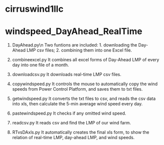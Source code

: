 # cirruswind1llc

# windspeed_DayAhead_RealTime

1. DayAhead.py\n
	Two funtions are included: 1. downloading the Day-Ahead LMP csv files; 2. combining them into one Excel file.

2. combineexcel.py
	It combines all excel forms of Day-Ahead LMP of every day into one file of a month.

3. downloadcsv.py
	It downloads real-time LMP csv files. 

4. copywindspeed.py
	It controls the mouse to automatically copy the wind speeds from Power Control Platform, and saves them to txt files.

5. getwindspeed.py
	It converts the txt files to csv, and reads the csv data into xls, then calculate the 5-min average wind speed every day.

6. pastewindspeed.py
	It checks if any omitted wind speed. 

7. readcsv.py
	It reads csv and find the LMP of our wind farm.

8. RTvsDAxls.py
	It automatically creates the final xls form, to show the relation of real-time LMP, day-ahead LMP, and wind speeds. 
